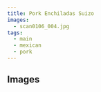 ```yaml
---
title: Pork Enchiladas Suizo
images:
  - scan0106_004.jpg
tags:
  - main
  - mexican
  - pork
---
```


## Images
